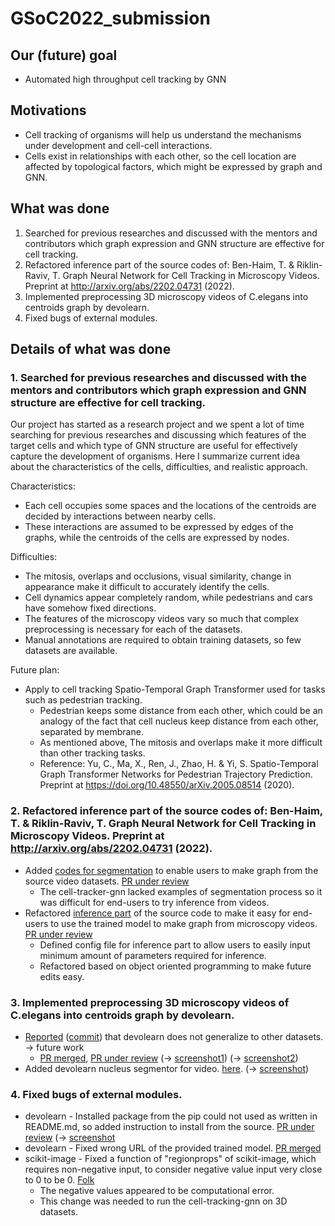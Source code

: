 # GSoC2022_submission

## Our (future) goal
* Automated high throughput cell tracking by GNN

## Motivations
* Cell tracking of organisms will help us understand the mechanisms under development and cell-cell interactions.
* Cells exist in relationships with each other, so the cell location are affected by topological factors, which might be expressed by graph and GNN.

## What was done
1. Searched for previous researches and discussed with the mentors and contributors which graph expression and GNN structure are effective for cell tracking.
2. Refactored inference part of the source codes of: Ben-Haim, T. & Riklin-Raviv, T. Graph Neural Network for Cell Tracking in Microscopy Videos. Preprint at http://arxiv.org/abs/2202.04731 (2022).
3. Implemented preprocessing 3D microscopy videos of C.elegans into centroids graph by devolearn.
4. Fixed bugs of external modules.

## Details of what was done
### 1. Searched for previous researches and discussed with the mentors and contributors which graph expression and GNN structure are effective for cell tracking.
Our project has started as a research project and we spent a lot of time searching for previous researches and discussing which features of the target cells and which type of GNN structure are useful for effectively capture the development of organisms.
Here I summarize current idea about the characteristics of the cells, difficulties, and realistic approach.

Characteristics:
* Each cell occupies some spaces and the locations of the centroids are decided by interactions between nearby cells.
* These interactions are assumed to be expressed by edges of the graphs, while the centroids of the cells are expressed by nodes.

Difficulties:
* The mitosis, overlaps and occlusions, visual similarity, change in appearance make it difficult to accurately identify the cells.
* Cell dynamics appear completely random, while pedestrians and cars have somehow fixed directions.
* The features of the microscopy videos vary so much that complex preprocessing is necessary for each of the datasets.
* Manual annotations are required to obtain training datasets, so few datasets are available.

Future plan:
* Apply to cell tracking Spatio-Temporal Graph Transformer used for tasks such as pedestrian tracking.
  * Pedestrian keeps some distance from each other, which could be an analogy of the fact that cell nucleus keep distance from each other, separated by membrane.
  * As mentioned above, The mitosis and overlaps make it more difficult than other tracking tasks.
  * Reference: Yu, C., Ma, X., Ren, J., Zhao, H. & Yi, S. Spatio-Temporal Graph Transformer Networks for Pedestrian Trajectory Prediction. Preprint at https://doi.org/10.48550/arXiv.2005.08514 (2020).


### 2. Refactored inference part of the source codes of: Ben-Haim, T. & Riklin-Raviv, T. Graph Neural Network for Cell Tracking in Microscopy Videos. Preprint at http://arxiv.org/abs/2202.04731 (2022).
- Added [codes for segmentation](https://github.com/watarungurunnn/cell-tracker-gnn/tree/main/src/inference/segmentation) to enable users to make graph from the source video datasets. [PR under review](https://github.com/jianglonghui/cell-tracker-gnn/pull/1)
  - The cell-tracker-gnn lacked examples of segmentation process so it was difficult for end-users to try inference from videos.
- Refactored [inference part](https://github.com/watarungurunnn/cell-tracker-gnn/tree/main/src/inference) of the source code to make it easy for end-users to use the trained model to make graph from microscopy videos. [PR under review](https://github.com/jianglonghui/cell-tracker-gnn/pull/1)
  - Defined config file for inference part to allow users to easily input minimum amount of parameters required for inference.
  - Refactored based on object oriented programming to make future edits easy.


### 3. Implemented preprocessing 3D microscopy videos of C.elegans into centroids graph by devolearn.
- [Reported](https://github.com/LspongebobJH/DevoGraph/blob/wataru/stage_1/stage_1/stage_1.ipynb) ([commit](https://github.com/LspongebobJH/DevoGraph/commit/4b88c23f2fb9c4da7f633de5a94f946d4176d46e)) that devolearn does not generalize to other datasets. -> future work
  - [PR merged](https://github.com/LspongebobJH/DevoGraph/pull/1), [PR under review](https://github.com/LspongebobJH/DevoGraph/pull/5) (-> [screenshot1](https://github.com/watarungurunnn/GSoC2022_submission/blob/main/Screen%20Shot%202022-09-12%20at%2016.38.59%20PM.png))     (-> [screenshot2](https://github.com/watarungurunnn/GSoC2022_submission/blob/main/Screen%20Shot%202022-09-12%20at%2019.55.45%20PM.png))
- Added devolearn nucleus segmentor for video. [here](https://github.com/DevoLearn/devolearn/pull/74).   (-> [screenshot](https://github.com/watarungurunnn/GSoC2022_submission/blob/main/Screen%20Shot%202022-09-12%20at%2011.45.27.png))


### 4. Fixed bugs of external modules.
- devolearn - Installed package from the pip could not used as written in README.md, so added instruction to install from the source. [PR under review](https://github.com/DevoLearn/devolearn/pull/73) (-> [screenshot](https://github.com/watarungurunnn/GSoC2022_submission/blob/main/Screen%20Shot%202022-09-12%20at%2019.48.13%20PM.png)
- devolearn - Fixed wrong URL of the provided trained model. [PR merged](https://github.com/DevoLearn/devolearn/pull/67/commits/55356cdbdcd0d89e16631f883b40b0cc35f1ca13)
- scikit-image - Fixed a function of "regionprops" of scikit-image, which requires non-negative input, to consider negative value input very close to 0 to be 0. [Folk](https://github.com/scikit-image/scikit-image/commit/dede59c19817bceccf80de8eb59eb29db746e1c5)
  - The negative values appeared to be computational error.
  - This change was needed to run the cell-tracking-gnn on 3D datasets.
